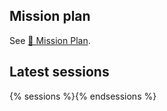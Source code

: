 ## Mission plan
See [&#x1F4C5; Mission Plan](/mission_plan/index.md).

## Latest sessions

{% sessions %}{% endsessions %}
